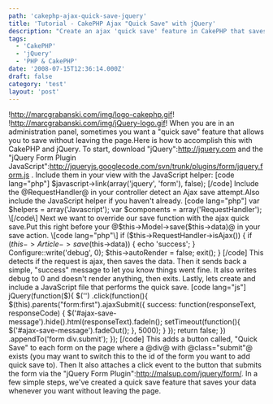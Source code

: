 ```yaml
---
path: 'cakephp-ajax-quick-save-jquery'
title: 'Tutorial - CakePHP Ajax "Quick Save" with jQuery'
description: "Create an ajax 'quick save' feature in CakePHP that saves your data without leaving the page using jQuery."
tags:
  - 'CakePHP'
  - 'jQuery'
  - 'PHP & CakePHP'
date: '2008-07-15T12:36:14.000Z'
draft: false
category: 'test'
layout: 'post'
---
```


!http://marcgrabanski.com/img/logo-cakephp.gif! !http://marcgrabanski.com/img/jQuery-logo.gif! When you are in an administration panel, sometimes you want a "quick save" feature that allows you to save without leaving the page.Here is how to accomplish this with CakePHP and jQuery. To start, download "jQuery":http://jquery.com and the "jQuery Form Plugin JavaScript":http://jqueryjs.googlecode.com/svn/trunk/plugins/form/jquery.form.js . Include them in your view with the JavaScript helper: \[code lang="php"\] $javascript->link(array('jquery', 'form'), false); \[/code\] Include the @RequestHandler@ in your controller detect an Ajax save attempt.Also include the JavaScript helper if you haven't already. \[code lang="php"\] var $helpers = array('Javascript'); var $components = array('RequestHandler'); \[/code\] Next we want to override our save function with the ajax quick save.Put this right before your @$this->Model->save($this->data)@ in your save action. \[code lang="php"\] if ($this->RequestHandler->isAjax()) { if ($this->Article->save($this->data)) { echo 'success'; } Configure::write('debug', 0); $this->autoRender = false; exit(); } \[/code\] This detects if the request is ajax, then saves the data. Then it sends back a simple, "success" message to let you know things went fine. It also writes debug to 0 and doesn't render anything, then exits. Lastly, lets create and include a JavaScript file that performs the quick save. \[code lang="js"\] jQuery(function($){ $('') .click(function(){ $(this).parents("form:first").ajaxSubmit({ success: function(responseText, responseCode) { $('#ajax-save-message').hide().html(responseText).fadeIn(); setTimeout(function(){ $('#ajax-save-message').fadeOut(); }, 5000); } }); return false; }) .appendTo('form div.submit'); }); \[/code\] This adds a button called, "Quick Save" to each form on the page where a @div@ with @class="submit"@ exists (you may want to switch this to the id of the form you want to add quick save to). Then It also attaches a click event to the button that submits the form via the "jQuery Form Plugin":http://malsup.com/jquery/form/. In a few simple steps, we've created a quick save feature that saves your data whenever you want without leaving the page.
